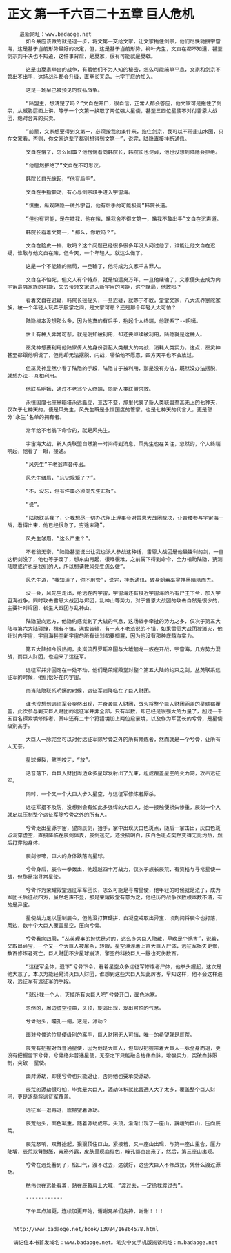 # 正文 第一千六百二十五章 巨人危机
        最新网址：www.badaoge.net
          如今最应该做的就是退一步，将文第一交给文家，让文家拖住剑宗，他们尽快驰援宇宙海，这是基于当前形势最好的决定，但，这是基于当前形势，柳叶先生，文自在都不知道，甚至剑宗刘千决也不知道，这件事背后，是夏家，很有可能就是夏戟。
      
          这是由夏家牵出的战争，有着他们不为人知的秘密，怎么可能简单平息，文家和剑宗不管出不出手，这场战斗都会升级，直至长天岛，七字王庭的加入。
      
          这是一场早已被预见的恢弘战争。
      
          “陆盟主，想清楚了吗？”文自在开口，很自信，正常人都会答应，他文家可是拖住了剑宗，从威胁层面上讲，等于一个文第一换取了两位强大星使，甚至三四位星使不对付雷恩大战团，绝对合算的买卖。
      
          “前辈，文家想要得到文第一，必须按我的条件来，拖住剑宗，我可以不带走山水图，只在文家看，否则，你文家这辈子都别想得到文第一”，说完，陆隐直接挂断通讯。
      
          文自在懵了，怎么回事？他愣愣看向韩院长，韩院长也诧异，他也没想到陆隐会拒绝。
      
          “他居然拒绝了”文自在不可思议。
      
          韩院长目光眯起，“他有后手”。
      
          文自在手指颤动，有心与剑宗联手进入宇宙海。
      
          “慎重，纵观陆隐一统外宇宙，他有后手的可能极高”韩院长道。
      
          “但也有可能，是在唬我，他在赌，赌我舍不得文第一，赌我不敢出手”文自在沉声道。
      
          韩院长看着文第一，“那么，你敢吗？”。
      
          文自在脸皮一抽，敢吗？这个问题已经很多很多年没人问过他了，谁能让他文自在迟疑，谁敢与他文自在赌，但今天，一个年轻人，就这么做了。
      
          这是一个不能输的赌局，一旦输了，他将成为文家千古罪人。
      
          文自在不怕死，但文人有个特点，就是怕遗臭万年，一旦他赌输了，文家便失去成为内宇宙最强家族的可能，失去带领文家进入新宇宙的可能，这个赌局，他敢吗？
      
          看着文自在迟疑，韩院长摇摇头，一旦迟疑，就等于不敢，堂堂文家，八大流界掌舵家族，被一个年轻人玩弄于股掌之间，是文家可悲？还是那个年轻人太可怕？
      
          陆隐根本没想那么多，因为他真的有后手，抬起个人终端，他联系了--明嫣。
      
          世上有种人非常可悲，就是明知被利用，却还要继续被利用，陆隐就是这种人。
      
          巫灵神想要利用他陆家传人的身份引起人类最大的内战，消耗人类实力，这点，巫灵神甚至都跟他明说了，但他却无法摆脱，内战，哪怕他不愿意，四方天平也不会放过。
      
          但巫灵神显然小看了陆隐的手段，陆隐甘于被利用，那是没有办法，既然没办法摆脱，就想办法--互相利用。
      
          他联系明嫣，通过不老翁个人终端，向新人类联盟求救。
      
          永恒国度七座黑暗塔永远矗立，亘古不变，那里代表了新人类联盟至高无上的七神天，仅次于七神天的，便是风先生，风先生既是永恒国度的管家，也是七神天的代言人，更是部分‘永生’名单的拥有者。
      
          常年给不老翁下命令的，就是风先生。
      
          宇宙海大战，新人类联盟自然第一时间得到消息，风先生也在关注，忽然的，个人终端响起，他看了一眼，接通。
      
          “风先生”不老翁声音传出。
      
          风先生皱眉，“忘记规矩了？”。
      
          “不，没忘，但有件事必须向先生汇报”。
      
          “说”。
      
          “陆隐联系我了，让我想尽一切办法阻止理事会对雷恩大战团裁决，让青楼参与宇宙海一战，看得出来，他已经很急了，穷途末路”。
      
          风先生皱眉，“这么严重？”。
      
          不老翁无奈，“陆隐甚至说出让我也派人参战这种话，雷恩大战团是他最锋利的剑，一旦这柄剑没了，他也等于废了，想东山再起，很难很难，之前属下得到命令，全力相助陆隐，猜测陆隐或许也是我们的人，所以想请教风先生怎么做”。
      
          风先生道，“我知道了，你不用管”，说完，挂断通讯，转身朝着巫灵神黑暗塔而去。
      
          没一会，风先生走出，给远在内宇宙，宇宙海还有接近宇宙海的所有尸王下令，加入宇宙海战争，同时攻击雷恩大战团与烬团，乱神山等势力，对于雷恩大战团的攻击自然是很少的，主要针对烬团，长生大战团与乱神山。
      
          陆隐望向远方，他隐约感觉到了大战的气息，这场战争牵扯的势力之多，仅次于第五大陆与第六大陆碰撞，稍有不慎，满盘皆输，有一点不老翁说的不错，如果雷恩大战团被消灭，他针对内宇宙，宇宙海甚至新宇宙的所有计划都要搁置，因为他没有那种底蕴与实力。
      
          第五大陆如今很热闹，炎岚流界罗斯帝国与大墟魍龙一族在开战，宇宙海，几方势力混战，而巨人财团，也迎来了远征军。
      
          远征军并非固定在一处不动，他们是荣耀殿堂对整个第五大陆的约束之剑，丛英联系远征军的时候，他们恰好在内宇宙。
      
          而当陆隐联系明嫣的时候，远征军则降临在了巨人财团。
      
          谁也没想到远征军会突然出现，并奇袭巨人财团，战火将整个巨人财团涵盖的星球都覆盖，此次参与剿灭巨人财团的远征军并非全部，只有半数，却已经是很强大的力量了，超过一千五百名探索境修炼者，其中还有二十个狩猎境加上两位启蒙境，以及作为军团长的兮骨，是星使级别高手。
      
          大巨人一脉完全可以对付远征军除兮骨之外的所有修炼者，然而就是一个兮骨，让所有人无奈。
      
          星球爆裂，擎空咬牙，“放”。
      
          话音落下，自巨人财团周边众多星球发射出了光束，组成覆盖星空的火力网，攻击远征军。
      
          同时，一个又一个大巨人步入星空，与远征军修炼者厮杀。
      
          远征军措不及防，没想到会有如此多强悍的大巨人，始一接触便损失惨重，辰剑一个人就足以压制整个远征军除兮骨之外的所有人。
      
          兮骨走出星源宇宙，望向辰剑，抬手，掌中出现灰白色斑点，随后一掌击出，灰白色斑点洞穿虚空，直接降临在辰剑体表，辰剑迷茫，还没搞明白，灰白色斑点突然变得无比灼热，然后打穿他身体。
      
          辰剑惨嚎，巨大的身体跌落向星球。
      
          兮骨身后，辰令一拳轰出，他超越四十万战力，仅次于族长辰荒，有资格与寻常星使一战，但那是指寻常星使。
      
          兮骨作为荣耀殿堂远征军军团长，怎么可能是寻常星使，他年轻的时候就是法子，成为军团长后征战四方，虽然名声不显，那是荣耀殿堂有意为之，他经历的战争次数根本数不清，有的是异宝。
      
          星使战力足以压制辰令，但他没打算硬拼，自凝空戒取出异宝，顷刻间将辰令也打落，周边，数十个大巨人覆盖星空，压向兮骨。
      
          兮骨看向四周，“丛英理事的担忧是对的，这么多大巨人隐藏，早晚是个祸害”，说着，又取出异宝，一个又一个大巨人被屠杀，转眼，星空漂浮着上百大巨人尸体，远征军损失更惨，数百修炼者死亡，巨人财团不少星球崩溃，擎空的科技巨人一脉也死伤数百。
      
          “远征军全体，退下”兮骨下令，看着星空众多远征军修炼者尸体，他拳头握起，这次是他大意了，本以为能轻易消灭巨人财团，谁想到这些大巨人如此厉害，早知这样，他不会这样进攻，远征军有远征军的手段。
      
          “就让我一个人，灭掉所有大巨人吧”兮骨开口，面色冰寒。
      
          忽然的，周边虚空扭曲，头顶，旋涡出现，发出可怕的气息。
      
          兮骨抬头，瞳孔一缩，这是，源劫？
      
          面对兮骨这位星使级别的高手，巨人财团无人可挡，唯一的希望就是辰荒。
      
          辰荒有把握对战普通星使，因为他是大巨人，但却没把握带着大巨人一脉全身而退，更没有把握留下兮骨，兮骨绝非普通星使，无奈之下只能融合枯伟血脉，增强实力，突破血脉限制，突破--星使。
      
          面对源劫，即便兮骨也只能退让，否则他也要承受源劫。
      
          辰荒的源劫很可怕，毕竟是大巨人，源劫体积就比普通人大了太多，覆盖整个巨人财团，更是逐渐将远征军覆盖。
      
          远征军一退再退，震撼望着源劫。
      
          辰荒抬头，面色凝重，随着源劫成形，头顶，渐渐出现了一座山，巍峨的巨山，压向辰荒。
      
          辰荒怒吼，双臂抬起，狠狠顶住巨山，紧接着，又一座山出现，与第一座山重合，压力陡增，辰荒双臂臌胀，青筋外露，皮肤呈现血红色，瞳孔都凸出来了，然后，第三座山出现。
      
          兮骨在远处看到了，松口气，渡不过去，这就好，这些大巨人不修战技，凭什么渡过源劫。
      
          枯伟也在远处看着，站在辰戟肩上大喊，“渡过去，一定给我渡过去”。
      
          ------------
      
          下午三点加更，连续加更开始，谢谢兄弟们支持，谢谢！！！
      
      
      http://www.badaoge.net/book/13084/16864578.html
      
      请记住本书首发域名：www.badaoge.net。笔尖中文手机版阅读网址：m.badaoge.net
